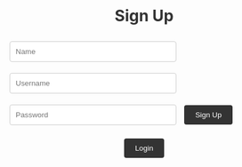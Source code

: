 <html>
<head>
  <title>ALAAT Sign Up Page</title>
  <style>
    /* CSS styles for the login page */
    .container {
      display: flex;
      flex-direction: column;
      align-items: center;
      justify-content: center;
      height: 100vh;
    }
    h1 {
      color: #333;
    }
    input[type="text"],
    input[type="password"] {
      width: 300px;
      padding: 10px;
      margin: 10px;
      border: 1px solid #ccc;
      border-radius: 4px;
    }
    button {
      padding: 10px 20px;
      background-color: #333;
      color: #fff;
      border: none;
      border-radius: 4px;
      cursor: pointer;
    }
  </style>
</head>
<body>
  <div class="container">
    <h1>Sign Up</h1>
    <form id="signupForm">
      <input type="text" id="nameInput" placeholder="Name">
      <input type="text" id="uidInput" placeholder="Username">
      <input type="password" id="passwordInput" placeholder="Password">
      <button id="signupBtn" onclick="create_user()">Sign Up</button>
   </form>
      <button onclick="redirect()" id="LoginBtn">Login</button>
  </div>

<script>
function redirect(){
window.location.href = '{{ site.baseurl }}/login.html';
}
//const resultContainer = document.getElementById("result");
  // set up base URL to make it easier to use and implement
  const url = "https://alaat.duckdns.org/api/users"

  const create_fetch = url + '/';
  const read_fetch = url + '/';
  const delete_fetch = url + '/delete';
  const patch_fetch = url + '/update';
 // const read_button = document.getElementById("read_button");
  // const criteria = document.getElementById("criteria")
  // Display a fact pair

function create_user(){
    const body = {
        name: document.getElementById("nameInput").value,
        uid: document.getElementById("uidInput").value,
        password: document.getElementById("passwordInput").value,
    };
    const requestOptions = {
        method: 'POST',
        body: JSON.stringify(body),
        mode: 'cors', // headers for cors policy
        cache: 'default', // cahe header
        credentials: 'omit', // header for credentials
        headers: {
            "content-type": "application/json",
            'Authorization': 'Bearer my-token',
        },
    };
    fetch(create_fetch, requestOptions)
      .then(response => {
        // check if errors
        if (response.status !== 200) {
          const errorMsg = 'Database create error: ' + response.status;
          console.log(errorMsg);
          const tr = document.createElement("tr");
          const td = document.createElement("td");
          td.innerHTML = errorMsg;
          tr.appendChild(td);
          resultContainer.appendChild(tr);
          return;
        }
    })
  }
</script>
</html>
